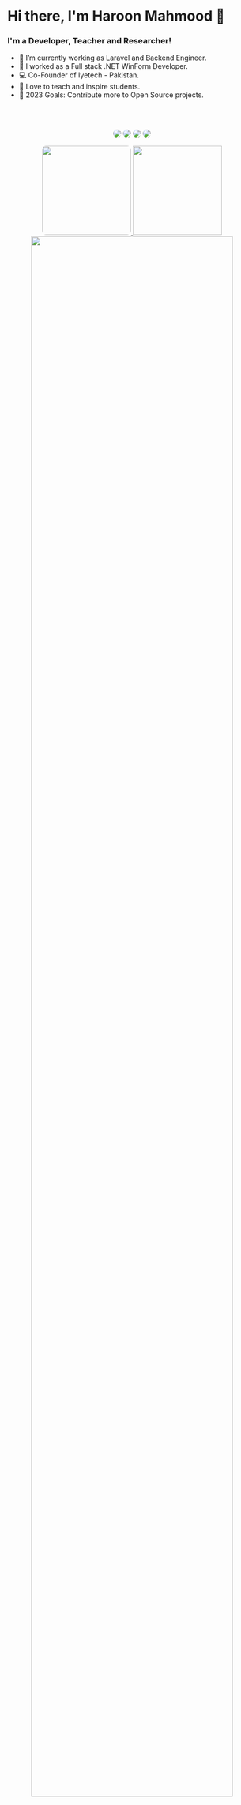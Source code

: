 # Hi there, I'm Haroon Mahmood 👋

### I'm a Developer, Teacher and Researcher!
- 🔭 I’m currently working as Laravel and Backend Engineer.
- 🌱 I worked as a Full stack .NET WinForm Developer.
- 💻 Co-Founder of Iyetech - Pakistan.    
- 📢 Love to teach and inspire students.
- 🥅 2023 Goals: Contribute more to Open Source projects.

<br />
<br />

<p align="center">
    <a href="https://www.facebook.com/haroon.mahmood.4276/"><img src="https://img.shields.io/badge/Haroon Mahmood-1877F2?style=for-the-badge&logo=facebook&logoColor=white" style="border-radius:8px"/></a>
    <a href="https://wa.me/923034243233?text=Hello!%20Greetings%20Haroon%20Mahmood.%0AI'm%20"><img src="https://img.shields.io/badge/Haroon Mahmood-25D366?style=for-the-badge&logo=whatsapp&logoColor=white" style="border-radius:8px" /></a>
    <a href="mailto:haroon.mahmood.4276@gmail.com?subject=Want%20to%20Hire&body=Greetings!%20Haroon%20Mahmood%0D%0AI'm"><img src="https://img.shields.io/badge/Haroon Mahmood-D14836?style=for-the-badge&logo=gmail&logoColor=white" style="border-radius:8px" /></a>
    <a href="https://www.linkedin.com/in/haroonmahmood4276/"><img src="https://img.shields.io/badge/Haroon Mahmood-0077B5?style=for-the-badge&logo=linkedin&logoColor=white" style="border-radius:8px" /></a>
</p>

<p align="center">
    <a href="https://github.com/haroon-mahmood-4276">
    <img style="border-radius:8px" height="180em" src="https://github-readme-stats.vercel.app/api?username=haroon-mahmood-4276&show_icons=true&theme=algolia&include_all_commits=true&count_private=true"/>
    <img height="180em" src="https://github-readme-stats-eight-theta.vercel.app/api/top-langs/?username=haroon-mahmood-4276&layout=compact&langs_count=8&theme=algolia"/>
    </a>
    <img width="90%" src="https://github-readme-streak-stats.herokuapp.com?user=haroon-mahmood-4276&theme=highcontrast&hide_border=true" />
</p>
